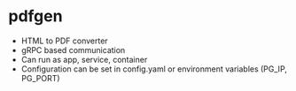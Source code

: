 # pdfgen

- HTML to PDF converter
- gRPC based communication
- Can run as app, service, container
- Configuration can be set in config.yaml or environment variables (PG_IP, PG_PORT)
